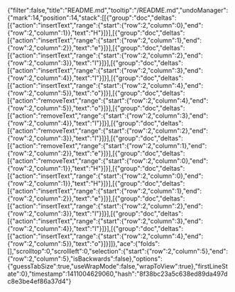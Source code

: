 {"filter":false,"title":"README.md","tooltip":"/README.md","undoManager":{"mark":14,"position":14,"stack":[[{"group":"doc","deltas":[{"action":"insertText","range":{"start":{"row":2,"column":0},"end":{"row":2,"column":1}},"text":"H"}]}],[{"group":"doc","deltas":[{"action":"insertText","range":{"start":{"row":2,"column":1},"end":{"row":2,"column":2}},"text":"e"}]}],[{"group":"doc","deltas":[{"action":"insertText","range":{"start":{"row":2,"column":2},"end":{"row":2,"column":3}},"text":"l"}]}],[{"group":"doc","deltas":[{"action":"insertText","range":{"start":{"row":2,"column":3},"end":{"row":2,"column":4}},"text":"l"}]}],[{"group":"doc","deltas":[{"action":"insertText","range":{"start":{"row":2,"column":4},"end":{"row":2,"column":5}},"text":"o"}]}],[{"group":"doc","deltas":[{"action":"removeText","range":{"start":{"row":2,"column":4},"end":{"row":2,"column":5}},"text":"o"}]}],[{"group":"doc","deltas":[{"action":"removeText","range":{"start":{"row":2,"column":3},"end":{"row":2,"column":4}},"text":"l"}]}],[{"group":"doc","deltas":[{"action":"removeText","range":{"start":{"row":2,"column":2},"end":{"row":2,"column":3}},"text":"l"}]}],[{"group":"doc","deltas":[{"action":"removeText","range":{"start":{"row":2,"column":1},"end":{"row":2,"column":2}},"text":"e"}]}],[{"group":"doc","deltas":[{"action":"removeText","range":{"start":{"row":2,"column":0},"end":{"row":2,"column":1}},"text":"H"}]}],[{"group":"doc","deltas":[{"action":"insertText","range":{"start":{"row":2,"column":0},"end":{"row":2,"column":1}},"text":"H"}]}],[{"group":"doc","deltas":[{"action":"insertText","range":{"start":{"row":2,"column":1},"end":{"row":2,"column":2}},"text":"e"}]}],[{"group":"doc","deltas":[{"action":"insertText","range":{"start":{"row":2,"column":2},"end":{"row":2,"column":3}},"text":"l"}]}],[{"group":"doc","deltas":[{"action":"insertText","range":{"start":{"row":2,"column":3},"end":{"row":2,"column":4}},"text":"l"}]}],[{"group":"doc","deltas":[{"action":"insertText","range":{"start":{"row":2,"column":4},"end":{"row":2,"column":5}},"text":"o"}]}]]},"ace":{"folds":[],"scrolltop":0,"scrollleft":0,"selection":{"start":{"row":2,"column":5},"end":{"row":2,"column":5},"isBackwards":false},"options":{"guessTabSize":true,"useWrapMode":false,"wrapToView":true},"firstLineState":0},"timestamp":1411004629060,"hash":"8f38bc23a5c638ed89da497dc8e3be4ef86a37d4"}